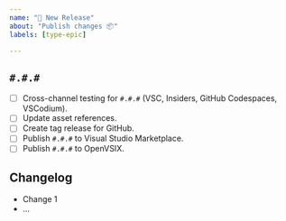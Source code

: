 ```yaml
---
name: "🚀 New Release"
about: "Publish changes 📦"
labels: [type-epic]

---
```


## `#.#.#`

- [ ] Cross-channel testing for `#.#.#` (VSC, Insiders, GitHub Codespaces, VSCodium).
- [ ] Update asset references.
- [ ] Create tag release for GitHub.
- [ ] Publish `#.#.#` to Visual Studio Marketplace.
- [ ] Publish `#.#.#` to OpenVSIX.

## Changelog

- Change 1
- ...
